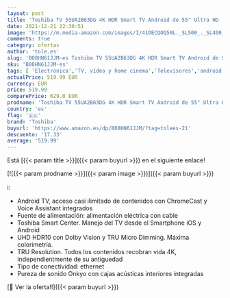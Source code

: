 ```yaml
---
layout: post
title: 'Toshiba TV 55UA2B63DG 4K HDR Smart TV Android de 55" Ultra HD  3840 x 2160   Chromecast y Google Assistant Integrados'
date: 2021-12-21 22:30:51
image: 'https://m.media-amazon.com/images/I/41OECQOQ50L._SL500_._SL400_.jpg'
comments: true
category: ofertas
author: 'tole.es'
slug: 'B08HN61JJM-es Toshiba TV 55UA2B63DG 4K HDR Smart TV Android de 55" Ultra...'
sku: 'B08HN61JJM-es'
tags: [ 'Electrónica','TV, vídeo y home cinema','Televisores','android','toshiba', ]
actualPrice: 519.99 EUR
currency: EUR
price: 519.99
comparePrice: 629.0 EUR
prodname: 'Toshiba TV 55UA2B63DG 4K HDR Smart TV Android de 55" Ultra HD  3840 x 2160   Chromecast y Google Assistant Integrados'
country: 'es'
flag: '🇪🇸'
brand: 'Toshiba'
buyurl: 'https://www.amazon.es/dp/B08HN61JJM/?tag=tolees-21'
descuento: '17.33'
average: '519.99'
---
```


Está [{{< param title >}}]({{< param buyurl >}}) en el siguiente enlace!

[![{{< param prodname >}}]({{< param image >}})]({{< param buyurl >}})

ℹ️:

- Android TV, acceso casi ilimitado de contenidos con ChromeCast y Voice Assistant integrados
- Fuente de alimentación: alimentación eléctrica con cable
- Toshiba Smart Center. Manejo del TV desde el Smartphone iOS y Android
- UHD HDR10 con Dolby Vision y TRU Micro Dimming. Máxima colorimetría.
- TRU Resolution. Todos los contenidos recobran vida 4K, independientmente de su antiguedad
- Tipo de conectividad: ethernet
- Pureza de sonido Onkyo con cajas acústicas interiores integradas

[🛒 Ver la oferta!!]({{< param buyurl >}})
